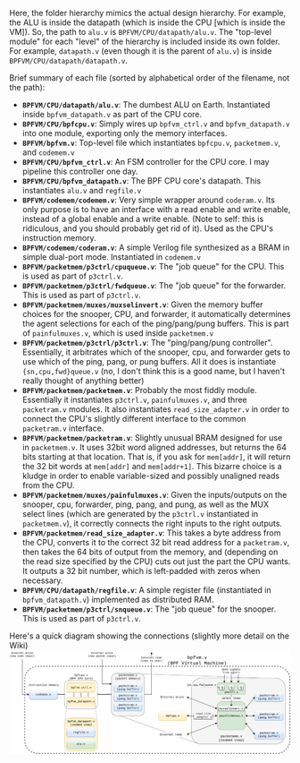 Here, the folder hierarchy mimics the actual design hierarchy. For example, the ALU is inside the datapath (which is inside the CPU \[which is inside the VM\]). So, the path to `alu.v` is `BPFVM/CPU/datapath/alu.v`. The "top-level module" for each "level" of the hierarchy is included inside its own folder. For example, `datapath.v` (even though it is the parent of `alu.v`) is inside `BPFVM/CPU/datapath/datapath.v`.

Brief summary of each file (sorted by alphabetical order of the filename, not the path):

- **`BPFVM/CPU/datapath/alu.v`**: The dumbest ALU on Earth. Instantiated inside `bpfvm_datapath.v` as part of the CPU core.
- **`BPFVM/CPU/bpfcpu.v`**: Simply wires up `bpfvm_ctrl.v` and `bpfvm_datapath.v` into one module, exporting only the memory interfaces.
- **`BPFVM/bpfvm.v`**: Top-level file which instantiates `bpfcpu.v`, `packetmem.v`, and `codemem.v`
- **`BPFVM/CPU/bpfvm_ctrl.v`**: An FSM controller for the CPU core. I may pipeline this controller one day.
- **`BPFVM/CPU/bpfvm_datapath.v`**: The BPF CPU core's datapath. This instantiates `alu.v` and `regfile.v`
- **`BPFVM/codemem/codemem.v`**: Very simple wrapper around `coderam.v`. Its only purpose is to have an interface with a read enable and write enable, instead of a global enable and a write enable. (Note to self: this is ridiculous, and you should probably get rid of it). Used as the CPU's instruction memory.
- **`BPFVM/codemem/coderam.v`**: A simple Verilog file synthesized as a BRAM in simple dual-port mode. Instantiated in `codemem.v`
- **`BPFVM/packetmem/p3ctrl/cpuqueue.v`**: The "job queue" for the CPU. This is used as part of `p3ctrl.v`.
- **`BPFVM/packetmem/p3ctrl/fwdqueue.v`**: The "job queue" for the forwarder. This is used as part of `p3ctrl.v`.
- **`BPFVM/packetmem/muxes/muxselinvert.v`**: Given the memory buffer choices for the snooper, CPU, and forwarder, it automatically determines the agent selections for each of the ping/pang/pung buffers. This is part of `painfulmuxes.v`, which is used inside `packetmem.v`
- **`BPFVM/packetmem/p3ctrl/p3ctrl.v`**: The "ping/pang/pung controller". Essentially, it arbitrates which of the snooper, cpu, and forwarder gets to use which of the ping, pang, or pung buffers. All it does is instantiate `{sn,cpu,fwd}queue.v` (no, I don't think this is a good name, but I haven't really thought of anything better)
- **`BPFVM/packetmem/packetmem.v`**: Probably the most fiddly module. Essentially it instantiates `p3ctrl.v`, `painfulmuxes.v`, and three `packetram.v` modules. It also instantiates `read_size_adapter.v` in order to connect the CPU's slightly different interface to the common `packetram.v` interface.
- **`BPFVM/packetmem/packetram.v`**: Slightly unusual BRAM designed for use in `packetmem.v`. It uses 32bit word aligned addresses, but returns the 64 bits starting at that location. That is, if you ask for `mem[addr]`, it will return the 32 bit words at `mem[addr]` and `mem[addr+1]`. This bizarre choice is a kludge in order to enable variable-sized and possibly unaligned reads from the CPU.
- **`BPFVM/packetmem/muxes/painfulmuxes.v`**: Given the inputs/outputs on the snooper, cpu, forwarder, ping, pang, and pung, as well as the MUX select lines (which are generated by the `p3ctrl.v` instantiated in `packetmem.v`), it correctly connects the right inputs to the right outputs.
- **`BPFVM/packetmem/read_size_adapter.v`**: This takes a byte address from the CPU, converts it to the correct 32 bit read address for a `packetram.v`, then takes the 64 bits of output from the memory, and (depending on the read size specified by the CPU) cuts out just the part the CPU wants. It outputs a 32 bit number, which is left-padded with zeros when necessary.
- **`BPFVM/CPU/datapath/regfile.v`**: A simple register file (instantiated in `bpfvm_datapath.v`) implemented as distributed RAM.
- **`BPFVM/packetmem/p3ctrl/snqueue.v`**: The "job queue" for the snooper. This is used as part of `p3ctrl.v`.

Here's a quick diagram showing the connections (slightly more detail on the Wiki)
![test image](https://raw.githubusercontent.com/esophagus-now/fpga-bpf/nodiv/Figures/Verilog%20Modules%20(detailed).png)

